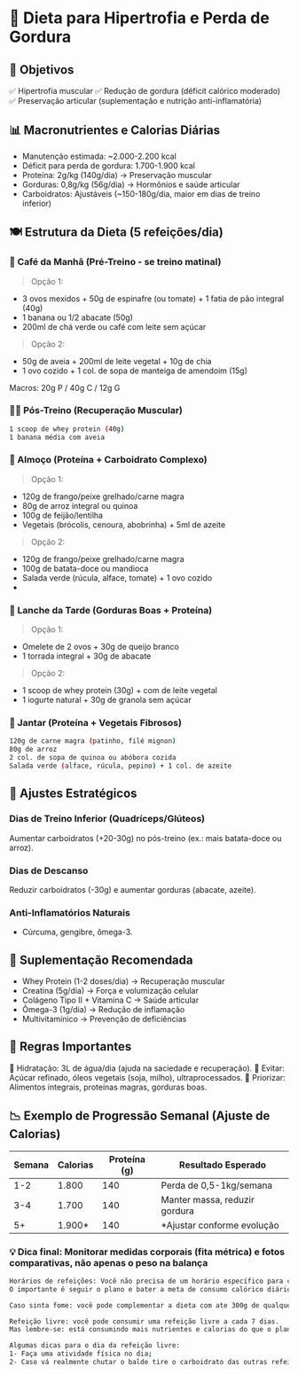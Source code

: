 # 📌 Dieta para Hipertrofia e Perda de Gordura

## 🎯 Objetivos

✅ Hipertrofia muscular
✅ Redução de gordura (déficit calórico moderado)
✅ Preservação articular (suplementação e nutrição anti-inflamatória)

## 📊 Macronutrientes e Calorias Diárias

- Manutenção estimada: ~2.000-2.200 kcal
- Déficit para perda de gordura: 1.700-1.900 kcal
- Proteína: 2g/kg (140g/dia) → Preservação muscular
- Gorduras: 0,8g/kg (56g/dia) → Hormônios e saúde articular
- Carboidratos: Ajustáveis (~150-180g/dia, maior em dias de treino inferior)

## 🍽️ Estrutura da Dieta (5 refeições/dia)

### 🌅 Café da Manhã (Pré-Treino - se treino matinal)

> Opção 1:

- 3 ovos mexidos + 50g de espinafre (ou tomate) + 1 fatia de pão integral (40g)
- 1 banana ou 1/2 abacate (50g)
- 200ml de chá verde ou café com leite sem açúcar

> Opção 2:

- 50g de aveia + 200ml de leite vegetal + 10g de chia
- 1 ovo cozido + 1 col. de sopa de manteiga de amendoim (15g)

Macros: 20g P / 40g C / 12g G

### 🏋️‍♀️ Pós-Treino (Recuperação Muscular)

```bash
1 scoop de whey protein (40g)
1 banana média com aveia
```

### 🍗 Almoço (Proteína + Carboidrato Complexo)

> Opção 1:

- 120g de frango/peixe grelhado/carne magra
- 80g de arroz integral ou quinoa
- 100g de feijão/lentilha
- Vegetais (brócolis, cenoura, abobrinha) + 5ml de azeite

> Opção 2:

- 120g de frango/peixe grelhado/carne magra
- 100g de batata-doce ou mandioca
- Salada verde (rúcula, alface, tomate) + 1 ovo cozido
-

### 🥜 Lanche da Tarde (Gorduras Boas + Proteína)

> Opção 1:

- Omelete de 2 ovos + 30g de queijo branco
- 1 torrada integral + 30g de abacate

> Opção 2:

- 1 scoop de whey protein (30g) + com de leite vegetal
- 1 iogurte natural + 30g de granola sem açúcar

### 🥗 Jantar (Proteína + Vegetais Fibrosos)

```bash
120g de carne magra (patinho, filé mignon)
80g de arroz
2 col. de sopa de quinoa ou abóbora cozida
Salada verde (alface, rúcula, pepino) + 1 col. de azeite
```

## 🔄 Ajustes Estratégicos

### Dias de Treino Inferior (Quadríceps/Glúteos)

Aumentar carboidratos (+20-30g) no pós-treino (ex.: mais batata-doce ou arroz).

### Dias de Descanso

Reduzir carboidratos (-30g) e aumentar gorduras (abacate, azeite).

### Anti-Inflamatórios Naturais

- Cúrcuma, gengibre, ômega-3.

## 💊 Suplementação Recomendada

- Whey Protein (1-2 doses/dia) → Recuperação muscular
- Creatina (5g/dia) → Força e volumização celular
- Colágeno Tipo II + Vitamina C → Saúde articular
- Ômega-3 (1g/dia) → Redução de inflamação
- Multivitamínico → Prevenção de deficiências

## 📌 Regras Importantes

🔹 Hidratação: 3L de água/dia (ajuda na saciedade e recuperação).
🔹 Evitar: Açúcar refinado, óleos vegetais (soja, milho), ultraprocessados.
🔹 Priorizar: Alimentos integrais, proteínas magras, gorduras boas.

## 📉 Exemplo de Progressão Semanal (Ajuste de Calorias)

Semana | Calorias | Proteína (g) | Resultado Esperado
--------|-----------|---------------|---------------------
1-2     | 1.800     | 140         | Perda de 0,5-1kg/semana
3-4     | 1.700     | 140         | Manter massa, reduzir gordura
5+     | 1.900* | 140         | *Ajustar conforme evolução

### 💡 Dica final: Monitorar medidas corporais (fita métrica) e fotos comparativas, não apenas o peso na balança

```bash
Horários de refeições: Você não precisa de um horário específico para comer e sim organizar para que consiga fazer todas as refeições durante o dia sem se prender a horários fixos.
O importante é seguir o plano e bater a meta de consumo calórico diário...

Caso sinta fome: você pode complementar a dieta com ate 300g de qualquer fruta do seu gosto entre o meio da manha e o meio da tarde. (sugestão: 150g de fruta entre café e almoço e 150 entre as 15 as 22).

Refeição livre: você pode consumir uma refeição livre a cada 7 dias.
Mas lembre-se: está consumindo mais nutrientes e calorias do que o planejado, então tenha moderação nesse consumo. 

Algumas dicas para o dia da refeição livre:
1- Faça uma atividade física no dia; 
2- Caso vá realmente chutar o balde tire o carboidrato das outras refeições do dia para trabalharmos com contenção de danos.
```
